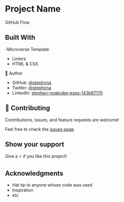 # Project Name

GitHub Flow


## Built With

-Microverse Template
- Linters
- HTML & CSS

👤 Author

- GitHub: [@stephnna](https://github.com/stephnna)
- Twitter: [@stephnna](https://twitter.com/stephnna)
- LinkedIn: [stephen-nnabuike-ezea-143b97170](linkedin.com/in/stephen-nnabuike-ezea-143b97170)


## 🤝 Contributing

Contributions, issues, and feature requests are welcome!

Feel free to check the [issues page](../../issues/).

## Show your support

Give a ⭐️ if you like this project!

## Acknowledgments

- Hat tip to anyone whose code was used
- Inspiration
- etc


